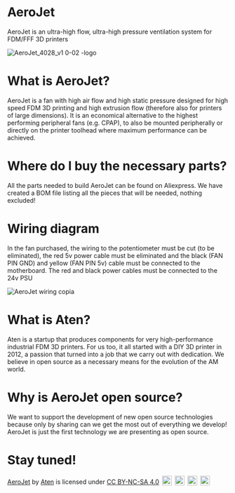 # AeroJet
AeroJet is an ultra-high flow, ultra-high pressure ventilation system for FDM/FFF 3D printers

![AeroJet_4028_v1 0-02 -logo](https://github.com/Aten3Di/AeroJet/assets/157801526/8966dc5d-0db5-4ddb-9c4a-ce3110f193c8)


# What is AeroJet?
AeroJet is a fan with high air flow and high static pressure designed for high speed FDM 3D printing and high extrusion flow (therefore also for printers of large dimensions). 
It is an economical alternative to the highest performing peripheral fans (e.g. CPAP), to also be mounted peripherally or directly on the printer toolhead where maximum performance can be achieved.

# Where do I buy the necessary parts?
All the parts needed to build AeroJet can be found on Aliexpress. We have created a BOM file listing all the pieces that will be needed, nothing excluded!

# Wiring diagram
In the fan purchased, the wiring to the potentiometer must be cut (to be eliminated), the red 5v power cable must be eliminated and the black (FAN PIN GND) and yellow (FAN PIN 5v) cable must be connected to the motherboard. The red and black power cables must be connected to the 24v PSU

![AeroJet wiring copia](https://github.com/Aten3Di/AeroJet/assets/157801526/84e781d6-7af5-4185-8e95-223e570e039b)


# What is Aten?
Aten is a startup that produces components for very high-performance industrial FDM 3D printers.
For us too, it all started with a DIY 3D printer in 2012, a passion that turned into a job that we carry out with dedication. We believe in open source as a necessary means for the evolution of the AM world.

# Why is AeroJet open source?
We want to support the development of new open source technologies because only by sharing can we get the most out of everything we develop!
AeroJet is just the first technology we are presenting as open source. 

# Stay tuned!

<p xmlns:cc="http://creativecommons.org/ns#" xmlns:dct="http://purl.org/dc/terms/"><a property="dct:title" rel="cc:attributionURL" href="https://github.com/Aten3Di/AeroJet">AeroJet</a> by <a rel="cc:attributionURL dct:creator" property="cc:attributionName" href="http://www.aten3d.com">Aten</a> is licensed under <a href="http://creativecommons.org/licenses/by-nc-sa/4.0/?ref=chooser-v1" target="_blank" rel="license noopener noreferrer" style="display:inline-block;">CC BY-NC-SA 4.0</a> <a href="http://creativecommons.org/licenses/by-nc-sa/4.0/?ref=chooser-v1" target="_blank" rel="license noopener noreferrer" style="display:inline-block;"><img style="height:22px!important;margin-left:3px;vertical-align:text-bottom;" src="https://mirrors.creativecommons.org/presskit/icons/cc.svg?ref=chooser-v1"></a> <a href="http://creativecommons.org/licenses/by-nc-sa/4.0/?ref=chooser-v1" target="_blank" rel="license noopener noreferrer" style="display:inline-block;"><img style="height:22px!important;margin-left:3px;vertical-align:text-bottom;" src="https://mirrors.creativecommons.org/presskit/icons/by.svg?ref=chooser-v1"></a> <a href="http://creativecommons.org/licenses/by-nc-sa/4.0/?ref=chooser-v1" target="_blank" rel="license noopener noreferrer" style="display:inline-block;"><img style="height:22px!important;margin-left:3px;vertical-align:text-bottom;" src="https://mirrors.creativecommons.org/presskit/icons/nc.svg?ref=chooser-v1"></a> <a href="http://creativecommons.org/licenses/by-nc-sa/4.0/?ref=chooser-v1" target="_blank" rel="license noopener noreferrer" style="display:inline-block;"><img style="height:22px!important;margin-left:3px;vertical-align:text-bottom;" src="https://mirrors.creativecommons.org/presskit/icons/sa.svg?ref=chooser-v1"></a></p>
